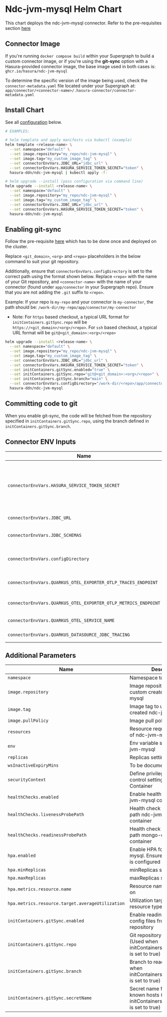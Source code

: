 # Ndc-jvm-mysql Helm Chart

This chart deploys the ndc-jvm-mysql connector. Refer to the pre-requisites section [here](../../README.md#get-started)

## Connector Image

If you're running `docker compose build` within your Supergraph to build a custom connector image, or if you're using
the **git-sync** option with a Hasura-provided connector image, the base image used in both cases is: `ghcr.io/hasura/ndc-jvm-mysql`

To determine the specific version of the image being used, check the `connector-metadata.yaml` file located under your Supergraph at: `app/connector/<connector-name>/.hasura-connector/connector-metadata.yaml`

## Install Chart

See all [configuration](#parameters) below.

```bash
# EXAMPLES:

# helm template and apply manifests via kubectl (example)
helm template <release-name> \
  --set namespace="default" \
  --set image.repository="my_repo/ndc-jvm-mysql" \
  --set image.tag="my_custom_image_tag" \
  --set connectorEnvVars.JDBC_URL="jdbc_url" \
  --set connectorEnvVars.HASURA_SERVICE_TOKEN_SECRET="token" \
  hasura-ddn/ndc-jvm-mysql | kubectl apply -f-

# helm upgrade --install (pass configuration via command line)
helm upgrade --install <release-name> \
  --set namespace="default" \
  --set image.repository="my_repo/ndc-jvm-mysql" \
  --set image.tag="my_custom_image_tag" \
  --set connectorEnvVars.JDBC_URL="jdbc_url" \
  --set connectorEnvVars.HASURA_SERVICE_TOKEN_SECRET="token" \
  hasura-ddn/ndc-jvm-mysql
```

## Enabling git-sync

Follow the pre-requisite [here](../../README.md#using-git-for-metadata-files) which has to be done once and deployed on the cluster.

Replace `<git_domain>`, `<org>` and `<repo>` placeholders in the below command to suit your git repository.

Additionally, ensure that `connectorEnvVars.configDirectory` is set to the correct path using the format shown below. Replace `<repo>` with the name of your Git repository, and `<connector-name>` with the name of your connector (found under `app/connector` in your Supergraph repo).  Ensure that you are not adding the `.git` suffix to `<repo>`.

Example: If your repo is `my-repo` and your connector is `my-connector`, the path should be:  `/work-dir/my-repo/app/connector/my-connector`

- Note: For `https` based checkout, a typical URL format for `initContainers.gitSync.repo` will be `https://<git_domain>/<org>/<repo>`.  For `ssh` based checkout, a typical URL format will be `git@<git_domain>:<org>/<repo>`

```bash
helm upgrade --install <release-name> \
  --set namespace="default" \
  --set image.repository="my_repo/ndc-jvm-mysql" \
  --set image.tag="my_custom_image_tag" \
  --set connectorEnvVars.JDBC_URL="jdbc_url" \
  --set connectorEnvVars.HASURA_SERVICE_TOKEN_SECRET="token" \
  --set initContainers.gitSync.enabled="true" \
  --set initContainers.gitSync.repo="git@<git_domain>:<org>/<repo>" \
  --set initContainers.gitSync.branch="main" \
  --set connectorEnvVars.configDirectory="/work-dir/<repo>/app/connector/<connector-name>" \
  hasura-ddn/ndc-jvm-mysql
```

## Committing code to git

When you enable git-sync, the code will be fetched from the repository specified in `initContainers.gitSync.repo`, using the branch defined in `initContainers.gitSync.branch`.

## Connector ENV Inputs

| Name                                              | Description                                                                                                | Value                           |
| ------------------------------------------------- | ---------------------------------------------------------------------------------------------------------- | ------------------------------- |
| `connectorEnvVars.HASURA_SERVICE_TOKEN_SECRET`    | Hasura Service Token Secret.  This value comes from your Supergraph’s `.env` file and corresponds to the connector's `HASURA_SERVICE_TOKEN_SECRET` environment variable. (Optional)                                                                     | `""`                            |
| `connectorEnvVars.JDBC_URL`                       | The JDBC URL to connect to the database (Required)                                                                         | `""`                                 |
| `connectorEnvVars.JDBC_SCHEMAS`                   | A comma-separated list of schemas to include in the metadata (Optional)                                                                         | `""`                                 |
| `connectorEnvVars.configDirectory`                | Connector config directory (See [Enabling git-sync](README.md#enabling-git-sync) when initContainers.gitSync.enabled is set to true) (Optional) | `""`                   |
| `connectorEnvVars.QUARKUS_OTEL_EXPORTER_OTLP_TRACES_ENDPOINT`                   | Sets the OTLP endpoint to send telemetry data (traces) (Optional)                                                                         | `"http://dp-otel-collector:4317"`                                 |
| `connectorEnvVars.QUARKUS_OTEL_EXPORTER_OTLP_METRICS_ENDPOINT`                   | Sets the OTLP endpoint to send telemetry data (metrics)(Optional)                                                                         | `"http://dp-otel-collector:4317"`                                 |
| `connectorEnvVars.QUARKUS_OTEL_SERVICE_NAME`           | Sets OTEL Service Name (Optional)                                                                         | `"ndc-jvm-mysql"`                                 |
| `connectorEnvVars.QUARKUS_DATASOURCE_JDBC_TRACING`                   | Enable or disable tracing for JDBC connections (Optional)                                                                         | `true`                                 |

## Additional Parameters

| Name                                              | Description                                                                                                | Value                               |
| ------------------------------------------------- | ---------------------------------------------------------------------------------------------------------- | ------------------------------------|
| `namespace`                                       | Namespace to deploy to                                                                                     | `"default"`                     |
| `image.repository`                                | Image repository containing custom created ndc-jvm-mysql                                                    | `""`                                |
| `image.tag`                                       | Image tag to use for custom created ndc-jvm-mysql                                                           | `""`                                |
| `image.pullPolicy`                                | Image pull policy                                                                                          | `Always`                            |
| `resources`                                       | Resource requests and limits of ndc-jvm-mysql container                                                      | `{}`                                |
| `env`                                             | Env variable section for ndc-jvm-mysql                                                                      | `[]`                                |
| `replicas`                                        | Replicas setting for pod                                                                                   | `1`                                 |
| `wsInactiveExpiryMins`                            | To be documented                                                                                           | `1`                                 |
| `securityContext`                                 | Define privilege and access control settings for a Pod or Container                                        | `{}`                                |
| `healthChecks.enabled`                            | Enable health check for ndc-jvm-mysql container                                                              | `false`                             |
| `healthChecks.livenessProbePath`                  | Health check liveness Probe path ndc-jvm-mysql container                                                     | `"/healthz"`                        |
| `healthChecks.readinessProbePath`                 | Health check readiness Probe path mongo-connector container                                                | `"/healthz"`                        |
| `hpa.enabled`                                     | Enable HPA for ndc-jvm-mysql.  Ensure metrics cluster is configured when enabling                            | `false`                             |
| `hpa.minReplicas`                                 | minReplicas setting for HPA                                                                                | `2`                                 |
| `hpa.maxReplicas`                                 | maxReplicas setting for HPA                                                                                | `4`                                 |
| `hpa.metrics.resource.name`                       | Resource name to autoscale on                                                                              | ``                                  |
| `hpa.metrics.resource.target.averageUtilization`  | Utilization target on specific resource type                                                               | ``                                  |
| `initContainers.gitSync.enabled`                  | Enable reading connector config files from a git repository                                                | `false`                             |
| `initContainers.gitSync.repo`                     | Git repository to read from (Used when initContainers.gitSync.enabled is set to true)                      | `git@github.com:<org>/<repo>`       |
| `initContainers.gitSync.branch`                   | Branch to read from (Used when initContainers.gitSync.enabled is set to true)                              | `main`                              |
| `initContainers.gitSync.secretName`               | Secret name for private key & known hosts (Used when initContainers.gitSync.enabled is set to true)        | `git-creds`                         |